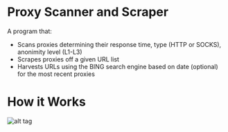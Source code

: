 # Proxy Scanner and Scraper

A program that:
 - Scans proxies determining their response time, type (HTTP or SOCKS), anonimity level (L1-L3)
 - Scrapes proxies off a given URL list
 - Harvests URLs using the BING search engine based on date (optional) for the most recent proxies 


# How it Works
![alt tag](https://raw.githubusercontent.com/jpxue/Proxy_Toolkit_Scan-Scrape/master/how_it_works.png)